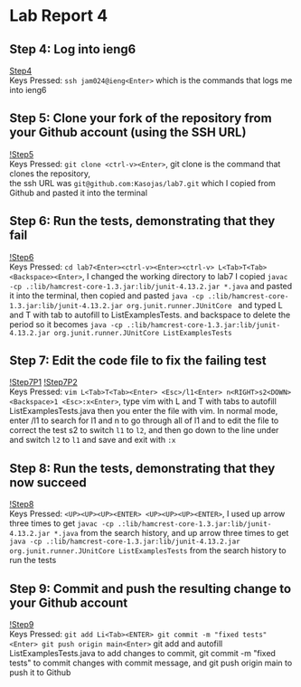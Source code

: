 # Lab Report 4  
## Step 4: Log into ieng6  
[Step4](Screenshots/Step4.png)  
Keys Pressed: `ssh jam024@ieng<Enter>` which is the commands that logs me into ieng6  
## Step 5: Clone your fork of the repository from your Github account (using the SSH URL)  
[!Step5](Screenshots/Step5.png)  
Keys Pressed: `git clone <ctrl-v><Enter>`, git clone is the command that clones the repository,  
              the ssh URL was `git@github.com:Kasojas/lab7.git` which I copied from Github
              and pasted it into the terminal  
## Step 6: Run the tests, demonstrating that they fail  
[!Step6](Screenshots/Step6.png)  
Keys Pressed: `cd lab7<Enter><ctrl-v><Enter><ctrl-v> L<Tab>T<Tab><Backspace><Enter>`, I changed the working directory to lab7
              I copied `javac -cp .:lib/hamcrest-core-1.3.jar:lib/junit-4.13.2.jar *.java` and pasted it into the terminal, 
              then copied and pasted `java -cp .:lib/hamcrest-core-1.3.jar:lib/junit-4.13.2.jar org.junit.runner.JUnitCore `
              and typed L and T with tab to autofill to ListExamplesTests. and backspace to delete the period so it becomes 
              `java -cp .:lib/hamcrest-core-1.3.jar:lib/junit-4.13.2.jar org.junit.runner.JUnitCore ListExamplesTests`  
## Step 7: Edit the code file to fix the failing test  
[!Step7P1](Screenshots/Step7P1.png) [!Step7P2](Screenshots/Step7P2.png)  
Keys Pressed: `vim L<Tab>T<Tab><Enter> <Esc>/l1<Enter> n<RIGHT>s2<DOWN><Backspace>1 <Esc>:x<Enter>`, type vim with L and T with tabs to autofill ListExamplesTests.java
              then you enter the file with vim. In normal mode, enter /l1 to search for l1 and n to go through all of l1 and to edit the file to correct the test s2 to switch `l1` to `l2`,
              and then go down to the line under and switch `l2` to `l1` and save and exit with `:x`
## Step 8: Run the tests, demonstrating that they now succeed  
[!Step8](Screenshots/Step8.png)  
Keys Pressed: `<UP><UP><UP><ENTER> <UP><UP><UP><ENTER>`, I used up arrow three times to get `javac -cp .:lib/hamcrest-core-1.3.jar:lib/junit-4.13.2.jar *.java` from the search history,
              and up arrow three times to get `java -cp .:lib/hamcrest-core-1.3.jar:lib/junit-4.13.2.jar org.junit.runner.JUnitCore ListExamplesTests` from the search history to run the tests
## Step 9: Commit and push the resulting change to your Github account  
[!Step9](Screenshots/Step9.png)  
Keys Pressed: `git add Li<Tab><ENTER> git commit -m "fixed tests"<Enter> git push origin main<Enter>` git add and autofill ListExamplesTests.java to add changes to commit,
              git commit -m "fixed tests" to commit changes with commit message, and git push origin main to push it to Github
